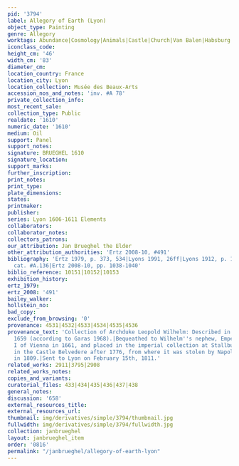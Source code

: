 ```yaml
---
pid: '3794'
label: Allegory of Earth (Lyon)
object_type: Painting
genre: Allegory
worktags: Abundance|Cosmology|Animals|Castle|Church|Van Balen|Habsburg|Nude|Putti|Landscape|Fruit
iconclass_code:
height_cm: '46'
width_cm: '83'
diameter_cm:
location_country: France
location_city: Lyon
location_collection: Musée des Beaux-Arts
accession_nos_and_notes: 'inv. #A 78'
private_collection_info:
most_recent_sale:
collection_type: Public
realdate: '1610'
numeric_date: '1610'
medium: Oil
support: Panel
support_notes:
signature: BRUEGHEL 1610
signature_location:
support_marks:
further_inscription:
print_notes:
print_type:
plate_dimensions:
states:
printmaker:
publisher:
series: Lyon 1606-1611 Elements
collaborators:
collaborator_notes:
collectors_patrons:
our_attribution: Jan Brueghel the Elder
other_attribution_authorities: 'Ertz 2008-10, #491'
bibliography: 'Ertz 1979, p. 373, 534|Lyons 1991, 26ff|Lyons 1912, p. 10|Werche 2004,
  cat. #A.136|Ertz 2008-10, pp. 1038-1040'
biblio_reference: 10151|10152|10153
exhibition_history:
ertz_1979:
ertz_2008: '491'
bailey_walker:
hollstein_no:
bad_copy:
exclude_from_browsing: '0'
provenance: 4531|4532|4533|4534|4535|4536
provenance_text: 'Collection of Archduke Leopold Wilhelm: Described in inventory of
  1659 (according to Garas 1968).|Bequeathed to Wilhelm''s nephew, Emperor Leopold
  I of Vienna in 1661, and placed in the imperial collection at Stallburg Vienna.|Located
  in the Castle Belvedere after 1776, from where it was stolen by Napoleon''s troops
  in 1809.|Sent to Lyon on February 15th, 1811.'
related_works: 2911|3795|2908
related_works_notes:
copies_and_variants:
curatorial_files: 433|434|435|436|437|438
general_notes:
discussion: '658'
external_resources_title:
external_resources_url:
thumbnail: img/derivatives/simple/3794/thumbnail.jpg
fullwidth: img/derivatives/simple/3794/fullwidth.jpg
collection: janbrueghel
layout: janbrueghel_item
order: '0816'
permalink: "/janbrueghel/allegory-of-earth-lyon"
---
```

